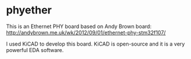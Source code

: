 phyether
========

This is an Ethernet PHY board based on Andy Brown board: http://andybrown.me.uk/wk/2012/09/01/ethernet-phy-stm32f107/

I used KiCAD to develop this board. KiCAD is open-source and it is a very powerful EDA software.
